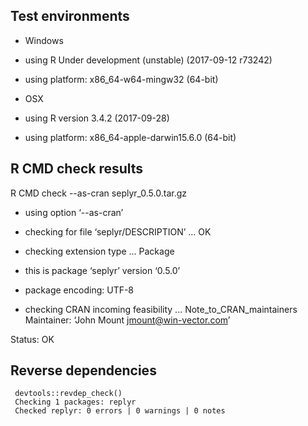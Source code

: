 
## Test environments

  * Windows
  * using R Under development (unstable) (2017-09-12 r73242)
  * using platform: x86_64-w64-mingw32 (64-bit)
  
  * OSX
  * using R version 3.4.2 (2017-09-28)
  * using platform: x86_64-apple-darwin15.6.0 (64-bit)
 

## R CMD check results

R CMD check --as-cran seplyr_0.5.0.tar.gz 

 * using option ‘--as-cran’
 * checking for file ‘seplyr/DESCRIPTION’ ... OK
 * checking extension type ... Package
 * this is package ‘seplyr’ version ‘0.5.0’
 * package encoding: UTF-8


* checking CRAN incoming feasibility ... Note_to_CRAN_maintainers
Maintainer: ‘John Mount <jmount@win-vector.com>’

Status: OK

## Reverse dependencies

     devtools::revdep_check()
     Checking 1 packages: replyr
     Checked replyr: 0 errors | 0 warnings | 0 notes
